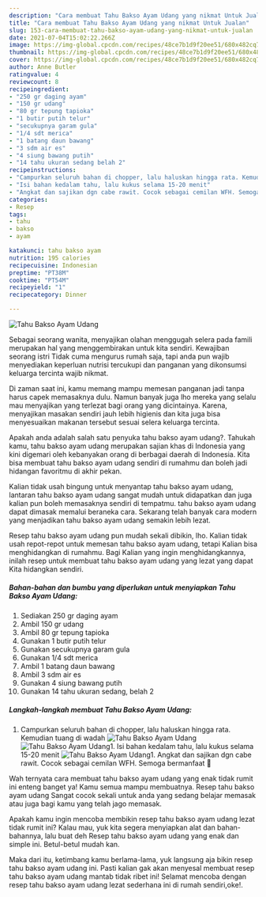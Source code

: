 ```yaml
---
description: "Cara membuat Tahu Bakso Ayam Udang yang nikmat Untuk Jualan"
title: "Cara membuat Tahu Bakso Ayam Udang yang nikmat Untuk Jualan"
slug: 153-cara-membuat-tahu-bakso-ayam-udang-yang-nikmat-untuk-jualan
date: 2021-07-04T15:02:22.266Z
image: https://img-global.cpcdn.com/recipes/48ce7b1d9f20ee51/680x482cq70/tahu-bakso-ayam-udang-foto-resep-utama.jpg
thumbnail: https://img-global.cpcdn.com/recipes/48ce7b1d9f20ee51/680x482cq70/tahu-bakso-ayam-udang-foto-resep-utama.jpg
cover: https://img-global.cpcdn.com/recipes/48ce7b1d9f20ee51/680x482cq70/tahu-bakso-ayam-udang-foto-resep-utama.jpg
author: Anne Butler
ratingvalue: 4
reviewcount: 8
recipeingredient:
- "250 gr daging ayam"
- "150 gr udang"
- "80 gr tepung tapioka"
- "1 butir putih telur"
- "secukupnya garam gula"
- "1/4 sdt merica"
- "1 batang daun bawang"
- "3 sdm air es"
- "4 siung bawang putih"
- "14 tahu ukuran sedang belah 2"
recipeinstructions:
- "Campurkan seluruh bahan di chopper, lalu haluskan hingga rata. Kemudian tuang di wadah"
- "Isi bahan kedalam tahu, lalu kukus selama 15-20 menit"
- "Angkat dan sajikan dgn cabe rawit. Cocok sebagai cemilan WFH. Semoga bermanfaat 💚"
categories:
- Resep
tags:
- tahu
- bakso
- ayam

katakunci: tahu bakso ayam 
nutrition: 195 calories
recipecuisine: Indonesian
preptime: "PT38M"
cooktime: "PT54M"
recipeyield: "1"
recipecategory: Dinner

---
```



![Tahu Bakso Ayam Udang](https://img-global.cpcdn.com/recipes/48ce7b1d9f20ee51/680x482cq70/tahu-bakso-ayam-udang-foto-resep-utama.jpg)

Sebagai seorang wanita, menyajikan olahan menggugah selera pada famili merupakan hal yang menggembirakan untuk kita sendiri. Kewajiban seorang istri Tidak cuma mengurus rumah saja, tapi anda pun wajib menyediakan keperluan nutrisi tercukupi dan panganan yang dikonsumsi keluarga tercinta wajib nikmat.

Di zaman  saat ini, kamu memang mampu memesan panganan jadi tanpa harus capek memasaknya dulu. Namun banyak juga lho mereka yang selalu mau menyajikan yang terlezat bagi orang yang dicintainya. Karena, menyajikan masakan sendiri jauh lebih higienis dan kita juga bisa menyesuaikan makanan tersebut sesuai selera keluarga tercinta. 



Apakah anda adalah salah satu penyuka tahu bakso ayam udang?. Tahukah kamu, tahu bakso ayam udang merupakan sajian khas di Indonesia yang kini digemari oleh kebanyakan orang di berbagai daerah di Indonesia. Kita bisa membuat tahu bakso ayam udang sendiri di rumahmu dan boleh jadi hidangan favoritmu di akhir pekan.

Kalian tidak usah bingung untuk menyantap tahu bakso ayam udang, lantaran tahu bakso ayam udang sangat mudah untuk didapatkan dan juga kalian pun boleh memasaknya sendiri di tempatmu. tahu bakso ayam udang dapat dimasak memalui beraneka cara. Sekarang telah banyak cara modern yang menjadikan tahu bakso ayam udang semakin lebih lezat.

Resep tahu bakso ayam udang pun mudah sekali dibikin, lho. Kalian tidak usah repot-repot untuk memesan tahu bakso ayam udang, tetapi Kalian bisa menghidangkan di rumahmu. Bagi Kalian yang ingin menghidangkannya, inilah resep untuk membuat tahu bakso ayam udang yang lezat yang dapat Kita hidangkan sendiri.

<!--inarticleads1-->

##### Bahan-bahan dan bumbu yang diperlukan untuk menyiapkan Tahu Bakso Ayam Udang:

1. Sediakan 250 gr daging ayam
1. Ambil 150 gr udang
1. Ambil 80 gr tepung tapioka
1. Gunakan 1 butir putih telur
1. Gunakan secukupnya garam gula
1. Gunakan 1/4 sdt merica
1. Ambil 1 batang daun bawang
1. Ambil 3 sdm air es
1. Gunakan 4 siung bawang putih
1. Gunakan 14 tahu ukuran sedang, belah 2




<!--inarticleads2-->

##### Langkah-langkah membuat Tahu Bakso Ayam Udang:

1. Campurkan seluruh bahan di chopper, lalu haluskan hingga rata. Kemudian tuang di wadah
<img src="https://img-global.cpcdn.com/steps/171b934d2cc95f2a/160x128cq70/tahu-bakso-ayam-udang-langkah-memasak-1-foto.jpg" alt="Tahu Bakso Ayam Udang"><img src="https://img-global.cpcdn.com/steps/fc58b7c0bfd96b07/160x128cq70/tahu-bakso-ayam-udang-langkah-memasak-1-foto.jpg" alt="Tahu Bakso Ayam Udang">1. Isi bahan kedalam tahu, lalu kukus selama 15-20 menit
<img src="https://img-global.cpcdn.com/steps/607c1109dc127b29/160x128cq70/tahu-bakso-ayam-udang-langkah-memasak-2-foto.jpg" alt="Tahu Bakso Ayam Udang">1. Angkat dan sajikan dgn cabe rawit. Cocok sebagai cemilan WFH. Semoga bermanfaat 💚




Wah ternyata cara membuat tahu bakso ayam udang yang enak tidak rumit ini enteng banget ya! Kamu semua mampu membuatnya. Resep tahu bakso ayam udang Sangat cocok sekali untuk anda yang sedang belajar memasak atau juga bagi kamu yang telah jago memasak.

Apakah kamu ingin mencoba membikin resep tahu bakso ayam udang lezat tidak rumit ini? Kalau mau, yuk kita segera menyiapkan alat dan bahan-bahannya, lalu buat deh Resep tahu bakso ayam udang yang enak dan simple ini. Betul-betul mudah kan. 

Maka dari itu, ketimbang kamu berlama-lama, yuk langsung aja bikin resep tahu bakso ayam udang ini. Pasti kalian gak akan menyesal membuat resep tahu bakso ayam udang mantab tidak ribet ini! Selamat mencoba dengan resep tahu bakso ayam udang lezat sederhana ini di rumah sendiri,oke!.

